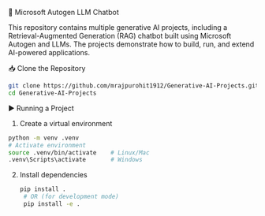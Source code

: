 🤖 Microsoft Autogen LLM Chatbot

This repository contains multiple generative AI projects, including a Retrieval-Augmented Generation (RAG) chatbot built using Microsoft Autogen and LLMs. The projects demonstrate how to build, run, and extend AI-powered applications.

📥 Clone the Repository
```bash
git clone https://github.com/mrajpurohit1912/Generative-AI-Projects.git
cd Generative-AI-Projects
```
▶️ Running a Project

1. Create a virtual environment
```bash
python -m venv .venv
# Activate environment
source .venv/bin/activate    # Linux/Mac
.venv\Scripts\activate       # Windows
```
2. Install dependencies
   ```bash
   pip install .
    # OR (for development mode)
    pip install -e .
